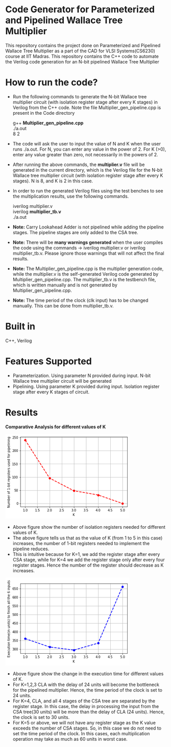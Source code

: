 # Code Generator for Parameterized and Pipelined Wallace Tree Multiplier

This repository contains the project done on Parameterized and Pipelined Wallace Tree Multiplier as a part of the CAD for VLSI Systems(CS6230) course at IIT Madras. This repository contains the C++ code to automate the Verilog code generation for an N-bit pipelined Wallace Tree Multiplier

# How to run the code?

- Run the following commands to generate the N-bit Wallace tree multiplier circuit (with isolation register stage after every K stages) in Verilog from the C++ code. Note the file Multiplier\_gen\_pipeline.cpp is present in the Code directory

    g++ **Multiplier\_gen\_pipeline.cpp**  
    ./a.out  
    8 2  

- The code will ask the user to input the value of N and K when the user runs ./a.out. For N, you can enter any value in the power of 2. For K (>0), enter any value greater than zero, not necessarily in the powers of 2.

- After running the above commands, the **multiplier.v** file will be generated in the current directory, which is the Verilog file for the N-bit Wallace tree multiplier circuit (with isolation register stage after every K stages). N is 8, and K is 2 in this case.

- In order to run the generated Verilog files using the test benches to see the multiplication results, use the following commands.

    iverilog multiplier.v  
    iverilog **multiplier\_tb.v**  
    ./a.out

- **Note:** Carry Lookahead Adder is not pipelined while adding the pipeline stages. The pipeline stages are only added to the CSA tree.

- **Note:** There will be **many warnings generated** when the user compiles the code using the commands -> iverilog multiplier.v or iverilog multiplier\_tb.v. Please ignore those warnings that will not affect the final results.

- **Note:** The Multiplier\_gen\_pipeline.cpp is the multiplier generation code, while the multiplier.v is the self-generated Verilog code generated by Multiplier\_gen\_pipeline.cpp. The multiplier\_tb.v is the testbench file, which is written manually and is not generated by Multiplier\_gen\_pipeline.cpp.

- **Note:** The time period of the clock (clk input) has to be changed manually. This can be done from multiplier\_tb.v.

# Built in
C++, Verilog

# Features Supported

- Parameterization. Using parameter N provided during input. N-bit Wallace tree multiplier circuit will be generated
- Pipelining. Using parameter K provided during input. Isolation register stage after every K stages of circuit.

# Results

**Comparative Analysis for different values of K**

![alt text](https://github.com/Jash-Khatri/Parameterized-Multiplier/blob/main/fig1.png)

- Above figure show the number of isolation registers needed for different values of K.
- The above figure tells us that as the value of K (from 1 to 5 in this case) increases, the number of 1-bit registers needed to implement the pipeline reduces.
- This is intuitive because for K=1, we add the register stage after every CSA stage, while for K=4 we add the register stage only after every four register stages. Hence the number of the register should decrease as K increases.

![alt text](https://github.com/Jash-Khatri/Parameterized-Multiplier/blob/main/fig2.png)

- Above figure show the change in the execution time for different values of K.
- For K=1,2,3 CLA with the delay of 24 units will become the bottleneck for the pipelined multiplier. Hence, the time period of the clock is set to 24 units.
- For K=4, CLA, and all 4 stages of the CSA tree are separated by the register stage. In this case, the delay in processing the input from the CSA tree(30 units) will be more than the delay of CLA (24 units). Hence, the clock is set to 30 units.
- For K=5 or above, we will not have any register stage as the K value exceeds the number of CSA stages. So, in this case we do not need to set the time period of the clock. In this cases, each multiplication operation may take as much as 60 units in worst case. 
